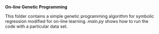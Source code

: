**On-line Genetic Programming**

This folder contains a simple genetic programming algorithm for symbolic regression modified for on-line learning.  *main.py* shows how to run the code with a particular data set.

